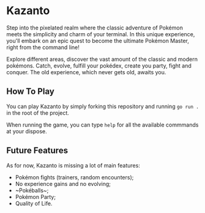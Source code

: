 # Kazanto

Step into the pixelated realm where the classic adventure of Pokémon meets the simplicity and charm of your terminal. In this unique experience, you'll embark on an epic quest to become the ultimate Pokémon Master, right from the command line! 

Explore different areas, discover the vast amount of the classic and modern pokémons. Catch, evolve, fulfill your pokédex, create you party, fight and conquer. The old experience, which never gets old, awaits you.

## How To Play

You can play Kazanto by simply forking this repository and running ```go run .``` in the root of the project.

When running the game, you can type ```help``` for all the available commmands at your dispose.

## Future Features

As for now, Kazanto is missing a lot of main features:

- Pokémon fights (trainers, random encounters);
- No experience gains and no evolving;
- ~Pokéballs~;
- Pokémon Party;
- Quality of Life.
